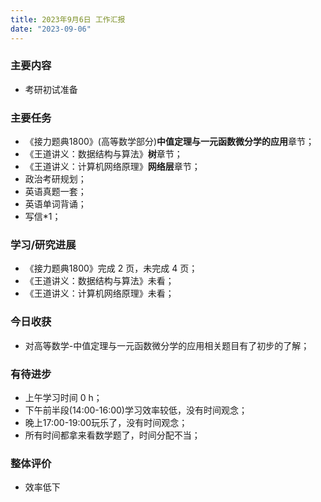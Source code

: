 ```yaml
---
title: 2023年9月6日 工作汇报
date: "2023-09-06"
---
```


### 主要内容

- 考研初试准备

### 主要任务 

- 《接力题典1800》(高等数学部分)**中值定理与一元函数微分学的应用**章节；
- 《王道讲义：数据结构与算法》**树**章节；
- 《王道讲义：计算机网络原理》**网络层**章节；
- 政治考研规划；
- 英语真题一套；
- 英语单词背诵；
- 写信*1；

### 学习/研究进展

- 《接力题典1800》完成 2 页，未完成 4 页；
- 《王道讲义：数据结构与算法》未看；
- 《王道讲义：计算机网络原理》未看；

### 今日收获

- 对高等数学-中值定理与一元函数微分学的应用相关题目有了初步的了解；

### 有待进步

- 上午学习时间 0 h；
- 下午前半段(14:00-16:00)学习效率较低，没有时间观念；
- 晚上17:00-19:00玩乐了，没有时间观念；
- 所有时间都拿来看数学题了，时间分配不当；

### 整体评价

- 效率低下